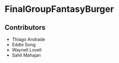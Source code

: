 # FinalGroupFantasyBurger

## Contributors
- Thiago Andrade
- Eddie Song
- Waynell Lovell
- Sahil Mahajan

